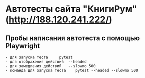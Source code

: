 # Автотесты сайта "КнигиРум" (http://188.120.241.222/)
## Пробы написания автотеста с помощью Playwright
    - для запуска теста     pytest
    - для отображения действий  --headed
    - для замедления действий   --slowmo 500
    - команда для запуска теста    pytest --headed --slowmo 500
